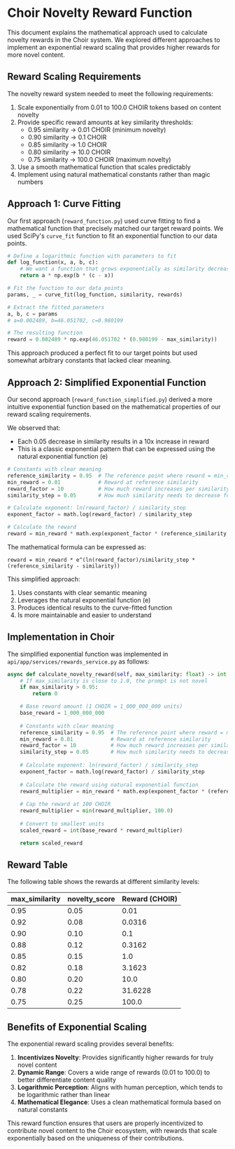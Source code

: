# Choir Novelty Reward Function

This document explains the mathematical approach used to calculate novelty rewards in the Choir system. We explored different approaches to implement an exponential reward scaling that provides higher rewards for more novel content.

## Reward Scaling Requirements

The novelty reward system needed to meet the following requirements:

1. Scale exponentially from 0.01 to 100.0 CHOIR tokens based on content novelty
2. Provide specific reward amounts at key similarity thresholds:
   - 0.95 similarity → 0.01 CHOIR (minimum novelty)
   - 0.90 similarity → 0.1 CHOIR
   - 0.85 similarity → 1.0 CHOIR
   - 0.80 similarity → 10.0 CHOIR
   - 0.75 similarity → 100.0 CHOIR (maximum novelty)
3. Use a smooth mathematical function that scales predictably
4. Implement using natural mathematical constants rather than magic numbers

## Approach 1: Curve Fitting

Our first approach (`reward_function.py`) used curve fitting to find a mathematical function that precisely matched our target reward points. We used SciPy's `curve_fit` function to fit an exponential function to our data points.

```python
# Define a logarithmic function with parameters to fit
def log_function(x, a, b, c):
    # We want a function that grows exponentially as similarity decreases
    return a * np.exp(b * (c - x))

# Fit the function to our data points
params, _ = curve_fit(log_function, similarity, rewards)

# Extract the fitted parameters
a, b, c = params
# a=0.002489, b=46.051702, c=0.980199

# The resulting function
reward = 0.002489 * np.exp(46.051702 * (0.980199 - max_similarity))
```

This approach produced a perfect fit to our target points but used somewhat arbitrary constants that lacked clear meaning.

## Approach 2: Simplified Exponential Function

Our second approach (`reward_function_simplified.py`) derived a more intuitive exponential function based on the mathematical properties of our reward scaling requirements.

We observed that:
- Each 0.05 decrease in similarity results in a 10x increase in reward
- This is a classic exponential pattern that can be expressed using the natural exponential function (e)

```python
# Constants with clear meaning
reference_similarity = 0.95  # The reference point where reward = min_reward
min_reward = 0.01            # Reward at reference similarity
reward_factor = 10           # How much reward increases per similarity_step
similarity_step = 0.05       # How much similarity needs to decrease for reward to increase by reward_factor

# Calculate exponent: ln(reward_factor) / similarity_step
exponent_factor = math.log(reward_factor) / similarity_step

# Calculate the reward
reward = min_reward * math.exp(exponent_factor * (reference_similarity - similarity))
```

The mathematical formula can be expressed as:
```
reward = min_reward * e^(ln(reward_factor)/similarity_step * (reference_similarity - similarity))
```

This simplified approach:
1. Uses constants with clear semantic meaning
2. Leverages the natural exponential function (e)
3. Produces identical results to the curve-fitted function
4. Is more maintainable and easier to understand

## Implementation in Choir

The simplified exponential function was implemented in `api/app/services/rewards_service.py` as follows:

```python
async def calculate_novelty_reward(self, max_similarity: float) -> int:
    # If max_similarity is close to 1.0, the prompt is not novel
    if max_similarity > 0.95:
        return 0

    # Base reward amount (1 CHOIR = 1_000_000_000 units)
    base_reward = 1_000_000_000
    
    # Constants with clear meaning
    reference_similarity = 0.95  # The reference point where reward = min_reward
    min_reward = 0.01            # Reward at reference similarity
    reward_factor = 10           # How much reward increases per similarity_step
    similarity_step = 0.05       # How much similarity needs to decrease for reward to increase by reward_factor
    
    # Calculate exponent: ln(reward_factor) / similarity_step
    exponent_factor = math.log(reward_factor) / similarity_step
    
    # Calculate the reward using natural exponential function
    reward_multiplier = min_reward * math.exp(exponent_factor * (reference_similarity - max_similarity))
    
    # Cap the reward at 100 CHOIR
    reward_multiplier = min(reward_multiplier, 100.0)
    
    # Convert to smallest units
    scaled_reward = int(base_reward * reward_multiplier)

    return scaled_reward
```

## Reward Table

The following table shows the rewards at different similarity levels:

| max_similarity | novelty_score | Reward (CHOIR) |
|---------------|--------------|----------------|
| 0.95 | 0.05 | 0.01 |
| 0.92 | 0.08 | 0.0316 |
| 0.90 | 0.10 | 0.1 |
| 0.88 | 0.12 | 0.3162 |
| 0.85 | 0.15 | 1.0 |
| 0.82 | 0.18 | 3.1623 |
| 0.80 | 0.20 | 10.0 |
| 0.78 | 0.22 | 31.6228 |
| 0.75 | 0.25 | 100.0 |

## Benefits of Exponential Scaling

The exponential reward scaling provides several benefits:

1. **Incentivizes Novelty**: Provides significantly higher rewards for truly novel content
2. **Dynamic Range**: Covers a wide range of rewards (0.01 to 100.0) to better differentiate content quality
3. **Logarithmic Perception**: Aligns with human perception, which tends to be logarithmic rather than linear
4. **Mathematical Elegance**: Uses a clean mathematical formula based on natural constants

This reward function ensures that users are properly incentivized to contribute novel content to the Choir ecosystem, with rewards that scale exponentially based on the uniqueness of their contributions.

